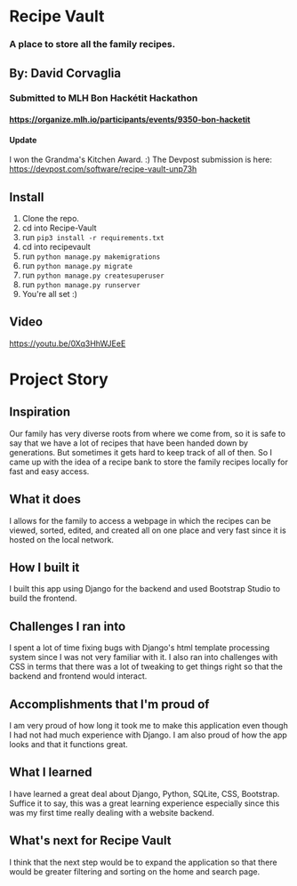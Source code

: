 # Recipe Vault

### A place to store all the family recipes.

## By: David Corvaglia  

### Submitted to MLH Bon Hackétit Hackathon

#### https://organize.mlh.io/participants/events/9350-bon-hacketit

#### Update

I won the Grandma's Kitchen Award. :) The Devpost submission is here: https://devpost.com/software/recipe-vault-unp73h

## Install
1. Clone the repo.
2. cd into Recipe-Vault
3. run <code>pip3 install -r requirements.txt</code>
4. cd into recipevault
5. run <code>python manage.py makemigrations</code>
6. run <code>python manage.py migrate</code>
7. run <code>python manage.py createsuperuser</code>
8. run <code>python manage.py runserver</code>
9. You're all set :)

## Video
https://youtu.be/0Xq3HhWJEeE
# Project Story

## Inspiration
Our family has very diverse roots from where we come from, so it is safe to say that we have a lot of recipes that have been handed down by generations. But sometimes it gets hard to keep track of all of then. So I came up with the idea of a recipe bank to store the family recipes locally for fast and easy access.
## What it does
I allows for the family to access a webpage in which the recipes can be viewed, sorted, edited, and created all on one place and very fast since it is hosted on the local network.
## How I built it
I built this app using Django for the backend and used Bootstrap Studio to build the frontend.
## Challenges I ran into
I spent a lot of time fixing bugs with Django's html template processing system since I was not very familiar with it. I also ran into challenges with CSS in terms that there was a lot of tweaking to get things right so that the backend and frontend would interact.
## Accomplishments that I'm proud of
I am very proud of how long it took me to make this application even though I had not had much experience with Django. I am also proud of how the app looks and that it functions great.
## What I learned
I have learned a great deal about Django, Python, SQLite, CSS, Bootstrap. Suffice it to say, this was a great learning experience especially since this was my first time really dealing with a website backend.
## What's next for Recipe Vault
I think that the next step would be to expand the application so that there would be greater filtering and sorting on the home and search page.
